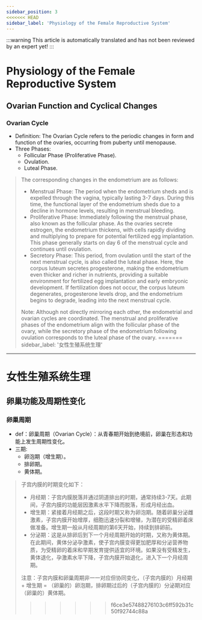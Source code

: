 ```yaml
---
sidebar_position: 3
<<<<<<< HEAD
sidebar_label: 'Physiology of the Female Reproductive System'
---
```


:::warning
This article is automatically translated and has not been reviewed by an expert yet!
:::

# Physiology of the Female Reproductive System

## Ovarian Function and Cyclical Changes

### Ovarian Cycle

- Definition: The Ovarian Cycle refers to the periodic changes in form and function of the ovaries, occurring from puberty until menopause.
- Three Phases:
  - Follicular Phase (Proliferative Phase).
  - Ovulation.
  - Luteal Phase.

> The corresponding changes in the endometrium are as follows:
> - Menstrual Phase: The period when the endometrium sheds and is expelled through the vagina, typically lasting 3-7 days. During this time, the functional layer of the endometrium sheds due to a decline in hormone levels, resulting in menstrual bleeding.
> - Proliferative Phase: Immediately following the menstrual phase, also known as the follicular phase. As the ovaries secrete estrogen, the endometrium thickens, with cells rapidly dividing and multiplying to prepare for potential fertilized egg implantation. This phase generally starts on day 6 of the menstrual cycle and continues until ovulation.
> - Secretory Phase: This period, from ovulation until the start of the next menstrual cycle, is also called the luteal phase. Here, the corpus luteum secretes progesterone, making the endometrium even thicker and richer in nutrients, providing a suitable environment for fertilized egg implantation and early embryonic development. If fertilization does not occur, the corpus luteum degenerates, progesterone levels drop, and the endometrium begins to degrade, leading into the next menstrual cycle.
> 
> Note: Although not directly mirroring each other, the endometrial and ovarian cycles are coordinated. The menstrual and proliferative phases of the endometrium align with the follicular phase of the ovary, while the secretory phase of the endometrium following ovulation corresponds to the luteal phase of the ovary.
=======
sidebar_label: '女性生殖系统生理'
---

# 女性生殖系统生理

## 卵巢功能及周期性变化

### 卵巢周期

- def：卵巢周期（Ovarian Cycle）：从青春期开始到绝境前，卵巢在形态和功能上发生周期性变化。
- 三期:
  - 卵泡期（增生期）。
  - 排卵期。
  - 黄体期。
> 子宫内膜的时期变化如下：
> - 月经期：子宫内膜脱落并通过阴道排出的时期，通常持续3-7天。此期间，子宫内膜的功能层因激素水平下降而脱落，形成月经出血。 
> - 增生期：紧接着月经期之后，这段时期又称为卵泡期。随着卵巢分泌雌激素，子宫内膜开始增厚，细胞迅速分裂和增殖，为潜在的受精卵着床做准备。增生期一般从月经周期的第6天开始，持续到排卵前。 
> - 分泌期：这是从排卵后到下一个月经周期开始的时期，又称为黄体期。在此期间，黄体分泌孕激素，使子宫内膜变得更加肥厚和分泌营养物质，为受精卵的着床和早期发育提供适宜的环境。如果没有受精发生，黄体退化，孕激素水平下降，子宫内膜开始退化，进入下一个月经周期。
> 
> 注意：子宫内膜和卵巢周期非一一对应但协同变化，（子宫内膜的）月经期 + 增生期 = （卵巢的）卵泡期，排卵期过后的（子宫内膜的）分泌期对应（卵巢的）黄体期。
>>>>>>> f6ce3e57488276103c6ff592b31c50f92744c88a
